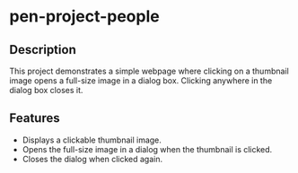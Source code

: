 # pen-project-people
## Description
This project demonstrates a simple webpage where clicking on a thumbnail image opens a full-size image in a dialog box. Clicking anywhere in the dialog box closes it.
## Features
- Displays a clickable thumbnail image.
- Opens the full-size image in a dialog when the thumbnail is clicked.
- Closes the dialog when clicked again.
